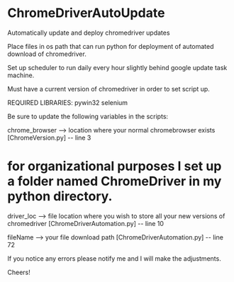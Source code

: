 # ChromeDriverAutoUpdate
Automatically update and deploy chromedriver updates


Place files in os path that can run python for deployment of automated download of chromedriver.

Set up scheduler to run daily every hour slightly behind google update task machine. 

Must have a current version of chromedriver in order to set script up.

REQUIRED LIBRARIES: 
  pywin32
  selenium
  
  

Be sure to update the following variables in the scripts: 

chrome_browser --> location where your normal chromebrowser exists [ChromeVersion.py] -- line 3

# for organizational purposes I set up a folder named ChromeDriver in my python directory.
driver_loc --> file location where you wish to store all your new versions of chromedriver [ChromeDriverAutomation.py] -- line 10


fileName --> your file download path [ChromeDriverAutomation.py] -- line 72

If you notice any errors please notify me and I will make the adjustments.

Cheers!
